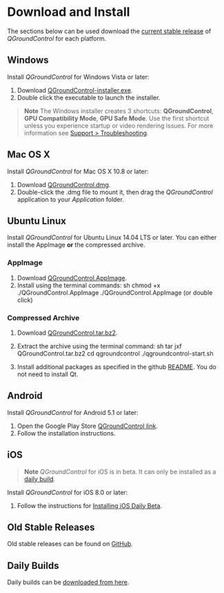 # Download and Install

The sections below can be used download the [current stable release](../releases/release_notes.md) of *QGroundControl* for each platform.

## Windows

Install *QGroundControl* for Windows Vista or later:

1. Download [QGroundControl-installer.exe](https://s3-us-west-2.amazonaws.com/qgroundcontrol/latest/QGroundControl-installer.exe).
2. Double click the executable to launch the installer.

> **Note** The Windows installer creates 3 shortcuts: **QGroundControl**, **GPU Compatibility Mode**, **GPU Safe Mode**. Use the first shortcut unless you experience startup or video rendering issues. For more information see [Support > Troubleshooting](../Support/Support.md#opengl_troubleshooting).

## Mac OS X

Install *QGroundControl* for Mac OS X 10.8 or later:

1. Download [QGroundControl.dmg](https://s3-us-west-2.amazonaws.com/qgroundcontrol/latest/QGroundControl.dmg).
2. Double-click the .dmg file to mount it, then drag the *QGroundControl* application to your *Application* folder.

## Ubuntu Linux

Install *QGroundControl* for Ubuntu Linux 14.04 LTS or later. You can either install the AppImage **or** the compressed archive.

### AppImage

1. Download [QGroundControl.AppImage](https://s3-us-west-2.amazonaws.com/qgroundcontrol/latest/QGroundControl.AppImage).
2. Install using the terminal commands: 
        sh
        chmod +x ./QGroundControl.AppImage
        ./QGroundControl.AppImage  (or double click)

### Compressed Archive

1. Download [QGroundControl.tar.bz2](https://s3-us-west-2.amazonaws.com/qgroundcontrol/latest/QGroundControl.tar.bz2).
2. Extract the archive using the terminal command: 
        sh
        tar jxf QGroundControl.tar.bz2
        cd qgroundcontrol
        ./qgroundcontrol-start.sh

3. Install additional packages as specified in the github <a class="urlextern" title="https://github.com/mavlink/qgroundcontrol" href="https://github.com/mavlink/qgroundcontrol" rel="nofollow">README</a>. You do not need to install Qt.

## Android

Install *QGroundControl* for Android 5.1 or later:

1. Open the Google Play Store [QGroundControl link](https://play.google.com/store/apps/details?id=org.mavlink.qgroundcontrol).
2. Follow the installation instructions.

## iOS

> **Note** *QGroundControl* for iOS is in beta. It can only be installed as a [daily build](../releases/daily_builds.md).

Install *QGroundControl* for iOS 8.0 or later:

1. Follow the instructions for [Installing iOS Daily Beta](../releases/daily_builds.md).

## Old Stable Releases

Old stable releases can be found on <a href="https://github.com/mavlink/qgroundcontrol/releases/" target="_blank">GitHub</a>.

## Daily Builds

Daily builds can be [downloaded from here](../releases/daily_builds.md).